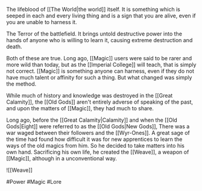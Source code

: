 The lifeblood of [[The World|the world]] itself. It is something which is seeped in each and every living thing and is a sign that you are alive, even if you are unable to harness it.

The Terror of the battlefield. It brings untold destructive power into the hands of anyone who is willing to learn it, causing extreme destruction and death. 

Both of these are true. Long ago, [[Magic]] users were said to be rarer and more wild than today, but as the [[Imperial College]] will teach, that is simply not correct. [[Magic]] is something anyone can harness, even if they do not have much talent or affinity for such a thing. But what changed was simply the method.

While much of history and knowledge was destroyed in the [[Great Calamity]], the [[Old Gods]] aren't entirely adverse of speaking of the past, and upon the matters of [[Magic]], they had much to share.

Long ago, before the [[Great Calamity|Calamity]] and when the [[Old Gods|Eight]] were referred to as the [[Old Gods|New Gods]], There was a war waged between their followers and the [[Wyr-Ones]]. A great sage of the time had found how difficult it was for new apprentices to learn the ways of the old magics from him. So he decided to take matters into his own hand. Sacrificing his own life, he created the [[Weave]], a weapon of [[Magic]], although in a unconventional way.

![[Weave]]

#Power #Magic #Lore